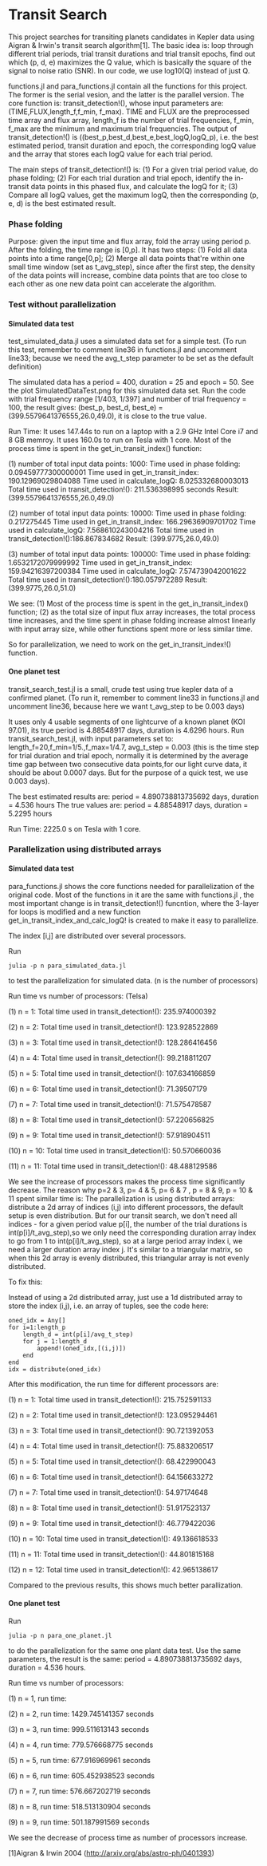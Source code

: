 
# Transit Search

This project searches for transiting planets candidates in Kepler data using Aigran & Irwin's transit search algorithm[1]. The basic idea is: loop through different trial periods, trial transit durations and trial transit epochs, find out which (p, d, e) maximizes the Q value, which is basically the square of the signal to noise ratio (SNR). In our code, we use log10(Q) instead of just Q.  

functions.jl and para_functions.jl contain all the functions for this project. The former is the serial vesion, and the latter is the parallel version. The core function is: transit_detection!(), whose input parameters are: (TIME,FLUX,length_f,f_min, f_max). TIME and FLUX are the preprocessed time array and flux array, length_f is the number of trial frequencies, f_min, f_max are the minimum and maximum trial frequencies. The output of transit_detection!() is ((best_p,best_d,best_e,best_logQ,logQ_p), i.e. the best estimated period, transit duration and epoch, the corresponding logQ value and the array that stores each logQ value for each trial period.

The main steps of transit_detection!() is: (1) For a given trial period value, do phase folding; (2) For each trial duration and trial epoch, identify the in-transit data points in this phased flux, and calculate the logQ for it; (3) Compare all logQ values, get the maximum logQ, then the corresponding (p, e, d) is the best estimated result.

### Phase folding

Purpose: given the input time and flux array, fold the array using period p. After the folding, the time range is [0,p]. It has two steps: (1) Fold all data points into a time range[0,p]; (2) Merge all data points that're within one small time window (set as t_avg_step), since after the first step, the density of the data points will increase, combine data points that are too close to each other as one new data point can accelerate the algorithm.

### Test without parallelization

#### Simulated data test

test_simulated_data.jl uses a simulated data set for a simple test. (To run this test, remember to comment line36 in functions.jl and uncomment line33; because we need the avg_t_step parameter to be set as the default definition)

The simulated data has a period = 400, duration = 25 and epoch = 50. See the plot SimulatedDataTest.png for this simulated data set.
Run the code with trial frequency range [1/403, 1/397] and number of trial frequency = 100, the result gives: (best_p, best_d, best_e) = (399.5579641376555,26.0,49.0), it is close to the true value.

Run Time: It uses 147.44s to run on a laptop with a 2.9 GHz Intel Core i7 and 8 GB memroy. It uses 160.0s to run on Tesla with 1 core. Most of the process time is spent in the get_in_transit_index() function:

(1) number of total input data points: 1000:
    Time used in phase folding: 0.09459777300000001
    Time used in get_in_transit_index: 190.12969029804088
    Time used in calculate_logQ: 8.025332680003013
    Total time used in transit_detection!(): 211.536398995 seconds
    Result: (399.5579641376555,26.0,49.0)

(2) number of total input data points: 10000:
    Time used in phase folding: 0.217275445
    Time used in get_in_transit_index: 166.29636909701702
    Time used in calculate_logQ: 7.568610243004216
    Total time used in transit_detection!():186.867834682
    Result: (399.9775,26.0,49.0)

(3) number of total input data points: 100000:
    Time used in phase folding: 1.6532172079999992
    Time used in get_in_transit_index: 159.94216397200384
    Time used in calculate_logQ: 7.574739042001622
    Total time used in transit_detection!():180.057972289
    Result: (399.9775,26.0,51.0)

We see: (1) Most of the process time is spent in the get_in_transit_index() function;
(2) as the total size of input flux array increases, the total process time increases, and the time spent in phase folding increase almost linearly with input array size, while other functions spent more or less similar time.

So for parallelization, we need to work on the get_in_transit_index!() function.

#### One planet test

transit_search_test.jl is a small, crude test using true kepler data of a confirmed planet.	(To run it, remember to comment line33 in functions.jl and uncomment line36, because here we want t_avg_step to be 0.003 days)

It uses only 4 usable segments of one lightcurve of a known planet (KOI 97.01), its true period is 4.88548917 days, duration is 4.6296 hours. Run transit_search_test.jl, with input parameters set to: length_f=20,f_min=1/5.,f_max=1/4.7, avg_t_step = 0.003 (this is the time step for trial duration and trial epoch, normally it is determined by the average time gap between two consecutive data points,for our light curve data, it should be about 0.0007 days. But for the purpose of a quick test, we use 0.003 days). 

The best estimated results are: period = 4.890738813735692 days, duration = 4.536 hours
The true values are: period = 4.88548917 days, duration = 5.2295 hours

Run Time: 2225.0 s on Tesla with 1 core.


### Parallelization using distributed arrays

#### Simulated data test

para_functions.jl shows the core functions needed for parallelization of the original code. Most of the functions in it are the same with functions.jl , the most important change is in transit_detection!() funcntion, where the 3-layer for loops is modified and a new function get_in_transit_index_and_calc_logQ! is created to make it easy to parallelize.

The index [i,j] are distributed over several processors.

Run 
```
julia -p n para_simulated_data.jl 
```
to test the parallelization for simulated data. (n is the number of processors)

Run time vs number of processors: (Telsa)

(1) n = 1: Total time used in transit_detection!(): 235.974000392

(2) n = 2: Total time used in transit_detection!(): 123.928522869

(3) n = 3: Total time used in transit_detection!(): 128.286416456

(4) n = 4: Total time used in transit_detection!(): 99.218811207

(5) n = 5: Total time used in transit_detection!(): 107.634166859 

(6) n = 6: Total time used in transit_detection!(): 71.39507179

(7) n = 7: Total time used in transit_detection!(): 71.575478587

(8) n = 8: Total time used in transit_detection!(): 57.220656825

(9) n = 9: Total time used in transit_detection!(): 57.918904511

(10) n = 10: Total time used in transit_detection!(): 50.570660036

(11) n = 11: Total time used in transit_detection!(): 48.488129586

We see the increase of processors makes the process time significantly decrease. 
The reason why p=2 & 3, p= 4 & 5, p= 6 & 7 , p = 8 & 9, p = 10 & 11 spent similar time is: The parallelization is using distributed arrays: distribute a 2d array of indices (i,j) into different processors, the default setup is even distribution. But for our transit search, we don't need all indices - for a given period value p[i], the number of the trial durations is int(p[i]/t_avg_step),so we only need the corresponding duration array index to go from 1 to int(p[i]/t_avg_step), so at a large period array index i, we need a larger duration array index j. It's similar to a triangular matrix, so when this 2d array is evenly distributed, this triangular array is not evenly distributed.

To fix this:

Instead of using a 2d distributed array, just use a 1d distributed array to store the index (i,j), i.e. an array of tuples, see the code here:
```
oned_idx = Any[]
for i=1:length_p
    length_d = int(p[i]/avg_t_step)
    for j = 1:length_d
        append!(oned_idx,[(i,j)])
    end
end
idx = distribute(oned_idx)
```
After this modification, the run time for different processors are:

(1) n = 1: Total time used in transit_detection!(): 215.752591133

(2) n = 2: Total time used in transit_detection!(): 123.095294461

(3) n = 3: Total time used in transit_detection!(): 90.721392053

(4) n = 4: Total time used in transit_detection!(): 75.883206517

(5) n = 5: Total time used in transit_detection!(): 68.422990043

(6) n = 6: Total time used in transit_detection!(): 64.156633272

(7) n = 7: Total time used in transit_detection!(): 54.97174648

(8) n = 8: Total time used in transit_detection!(): 51.917523137

(9) n = 9: Total time used in transit_detection!(): 46.779422036

(10) n = 10: Total time used in transit_detection!(): 49.136618533

(11) n = 11: Total time used in transit_detection!(): 44.801815168

(12) n = 12: Total time used in transit_detection!(): 42.965138617

Compared to the previous results, this shows much better parallization.


#### One planet test

Run
```
julia -p n para_one_planet.jl
```
to do the parallelization for the same one plant data test. Use the same parameters, the result is the same: period = 4.890738813735692 days, duration = 4.536 hours.
 
Run time vs number of processors:

(1) n = 1, run time: 

(2) n = 2, run time: 1429.745141357 seconds

(3) n = 3, run time: 999.511613143 seconds

(4) n = 4, run time: 779.576668775 seconds

(5) n = 5, run time: 677.916969961 seconds

(6) n = 6, run time: 605.452938523 seconds

(7) n = 7, run time: 576.667202719 seconds

(8) n = 8, run time: 518.513130904 seconds

(9) n = 9, run time: 501.187991569 seconds 

We see the decrease of process time as number of processors increase.


 
[1]Aigran & Irwin 2004 (http://arxiv.org/abs/astro-ph/0401393)
